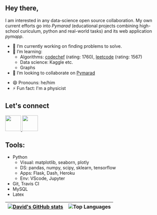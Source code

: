 ## Hey there,

I am interested in any data-science open source collaboration. My own current efforts go into *Pymarad* (educational projects combining high-school curiculum, python and real-world tasks) and its web application *pymapp*.

<!--
**palec87/palec87** is a ✨ _special_ ✨ repository because its `README.md` (this file) appears on your GitHub profile.

Here are some ideas to get you started:
-->
- 🔭 I’m currently working on finding problems to solve.
- 🌱 I’m learning:
    * Algorithms: [codechef](https://www.codechef.com/users/palec87) (rating: 1760), [leetcode](https://leetcode.com/palec87/) (rating: 1567)
    * Data science: Kaggle etc.
    * Graphs
- 👯 I’m looking to collaborate on [Pymarad](https://tutor-online.biz/)
<!-- - 🤔 I’m looking for help with 
- 💬 Ask me about ...
-->
- 😄 Pronouns: he/him
- ⚡ Fun fact: I'm a physicist

## Let's connect
<a href="https://linkedin.com/in/david-palecek-49478b21b/">
    <img height="50" src="https://cdn2.iconfinder.com/data/icons/social-icon-3/512/social_style_3_in-306.png"/>
</a>

<a href="mailto:ddthumb@gmail.com">
    <img height="50" src="https://www.vectorlogo.zone/logos/gmail/gmail-tile.svg"/>
</a>


## Tools:
* Python
  * Visual: matplotlib, seaborn, plotly
  * DS: pandas, numpy, scipy, sklearn, tensorflow
  * Apps: Flask, Dash, Heroku
  * Env: VScode, Jupyter
* Git, Travis CI
* MySQL
* Latex


| [![David's GitHub stats](https://github-readme-stats.vercel.app/api?username=palec87&theme=radical)](https://github.com/palec87/github-readme-stats) | ![Top Languages](https://github-readme-stats.vercel.app/api/top-langs/?username=palec87&hide=Jupyter%20Notebook&show_icons=true&langs_count=8&theme=radical&locale=en&layout=compact) |
| --- | --- |
